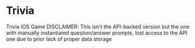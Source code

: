 # Trivia
Trivia IOS Game
DISCLAIMER: This isn't the API-backed version but the one with manually instantiated question/answer prompts, lost access to the API one due to prior lack of proper data storage
